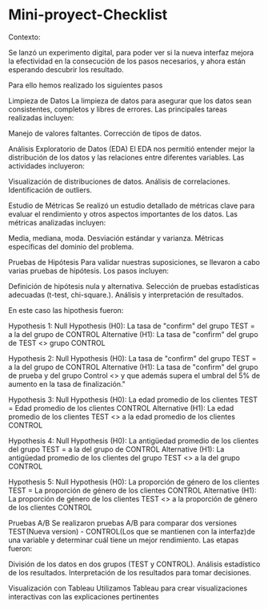 # Mini-proyect-Checklist

 Contexto: 
 
 Se lanzó un experimento digital, para poder ver si la nueva interfaz mejora la efectividad en la consecución de los pasos necesarios, y ahora están esperando descubrir los resultado.

Para ello hemos realizado los siguientes pasos 

Limpieza de Datos
La limpieza de datos para asegurar que los datos sean consistentes, completos y libres de errores. Las principales tareas realizadas incluyen:

Manejo de valores faltantes.
Corrección de tipos de datos.

Análisis Exploratorio de Datos (EDA)
El EDA nos permitió entender mejor la distribución de los datos y las relaciones entre diferentes variables. Las actividades incluyeron:

Visualización de distribuciones de datos.
Análisis de correlaciones.
Identificación de outliers.

Estudio de Métricas
Se realizó un estudio detallado de métricas clave para evaluar el rendimiento y otros aspectos importantes de los datos. Las métricas analizadas incluyen:

Media, mediana, moda.
Desviación estándar y varianza.
Métricas específicas del dominio del problema.

Pruebas de Hipótesis
Para validar nuestras suposiciones, se llevaron a cabo varias pruebas de hipótesis. Los pasos incluyen:

Definición de hipótesis nula y alternativa.
Selección de pruebas estadísticas adecuadas (t-test, chi-square.).
Análisis y interpretación de resultados.

En este caso las hipothesis fueron: 

Hypothesis 1: 
Null Hypothesis (H0): La tasa de "confirm" del grupo TEST =  a la del grupo de CONTROL 
Alternative (H1): La tasa de "confirm" del grupo de TEST <> grupo CONTROL 

Hypothesis 2: 
Null Hypothesis (H0): La tasa de "confirm" del grupo TEST = a la del grupo de CONTROL 
Alternative (H1): La tasa de "confirm" del grupo de prueba y del grupo Control <> y que además supera el umbral del 5% de aumento en la tasa de finalización."

Hypothesis 3: 
Null Hypothesis (H0): La edad promedio de los clientes TEST = Edad promedio de los clientes CONTROL
Alternative (H1): La edad promedio de los clientes TEST <> a la edad promedio de los clientes CONTROL

Hypothesis 4: 
Null Hypothesis (H0): La antigüedad promedio de los clientes del grupo TEST  = a la del grupo de CONTROL 
Alternative (H1): La antigüedad promedio de los clientes del grupo TEST <> a la del grupo CONTROL

Hypothesis 5: 
Null Hypothesis (H0): La proporción de género de los clientes TEST = La proporción de género de los clientes CONTROL
Alternative (H1): La proporción de género de los clientes TEST <> a la proporción de género de los clientes CONTROL

Pruebas A/B
Se realizaron pruebas A/B para comparar dos versiones TEST(Nueva version) - CONTROL(Los que se mantienen con la interfaz)de una variable y determinar cuál tiene un mejor rendimiento. Las etapas fueron:

División de los datos en dos grupos (TEST y CONTROL).
Análisis estadístico de los resultados.
Interpretación de los resultados para tomar decisiones.

Visualización con Tableau
Utilizamos Tableau para crear visualizaciones interactivas con las explicaciones pertinentes
